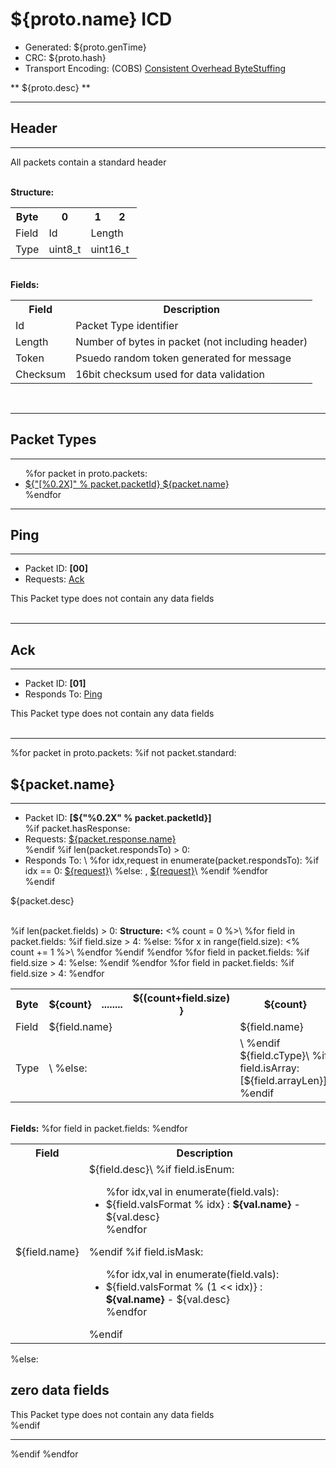 # ${proto.name} ICD
* Generated: ${proto.genTime}<br/>
* CRC: ${proto.hash}
* Transport Encoding: (COBS) [Consistent Overhead ByteStuffing](https://en.wikipedia.org/wiki/Consistent_Overhead_Byte_Stuffing)

** ${proto.desc} **

---
<div id="header" class="packet">
<h2>Header </h2>
<hr/>

<p class="desc">All packets contain a standard header</p>
<br/>
<b>Structure:</b>
<table class="fixed" style="width:40%">
  <tr>
  <th  >Byte</th>
        <th >0</th>
        <th >1</th>
        <th >2</th>
        <th >3</th>
        <th >4</th>
        <th >5</th>
        <th >6</th>
  </tr>
  <tr>
    <td>Field</td>
      <td colspan="1">Id</td>
      <td colspan="2">Length</td>
      <td colspan="2">Token</td>
      <td colspan="2">Checksum</td>
  </tr>
  <tr>
    <td>Type</td>
    <td colspan="1">uint8_t</td>
    <td colspan="2">uint16_t</td>
    <td colspan="2">uint16_t</td>
    <td colspan="2">uint16_t</td>
  </tr>
</table>
<br/>
<b>Fields:</b>
<table class="fields">
  <tr>
    <th> Field</th>
    <th> Description</th>
  </tr>
  <tr>
    <td width="">Id</td>
    <td>Packet Type identifier</td>
  </tr>
  <tr>
    <td width="">Length</td>
    <td>Number of bytes in packet (not including header)</td>
  </tr>
  <tr>
    <td width="">Token</td>
    <td>Psuedo random token generated for message</td>
  </tr>
  <tr>
    <td width="">Checksum</td>
    <td>16bit checksum used for data validation</td>
  </tr>
</table>

<br/>
<hr class="thick">

</div>

<h2> Packet Types </h2>
<hr/>

<ul>
  %for packet in proto.packets:
  <li><a href="#packet_${packet.name.lower()}">${"[%0.2X]" % packet.packetId}  ${packet.name} </a></li>
  %endfor
</ul>

<hr class="thick">

<div class="packet" id="packet_ping">
<h2>Ping </h2>
<hr/>
<ul>
  <li class="note">Packet ID: <b>[00]</b></li>
  <li class="note"> Requests: <a href="#packet_ack">Ack</a></li>
</ul>

<span class="note"> This Packet type does not contain any data fields </span><br/>
<br/>
<hr class="thick">
</div>

<div class="packet" id="packet_ack">
<h2>Ack </h2>
<hr>
<ul>
  <li class="note">  Packet ID: <b>[01]</b></li>
  <li class="note">Responds To: <a href="#packet_ping">Ping</a></li>
</ul>

<span class="note"> This Packet type does not contain any data fields </span><br/>
<br/>
<hr class="thick">
</div>


%for packet in proto.packets:
%if not packet.standard:
<div id="packet_${packet.name.lower()}" class="packet">
<h2>${packet.name} </h2>
<hr/>
<ul>
  <li class="note">  Packet ID: <b>[${"%0.2X" % packet.packetId}]</b></li>
  %if packet.hasResponse:
  <li class="note">   Requests: <a href="#packet_${packet.response.name.lower()}">${packet.response.name}</a></li>
  %endif
  %if len(packet.respondsTo) > 0:
  <li class="note">Responds To: \
  %for idx,request in enumerate(packet.respondsTo):
  %if idx == 0:
  <a href="#packet_${request.lower()}">${request}</a>\
  %else:
  , <a href="#packet_${request.lower()}">${request}</a>\
  %endif
  %endfor
  </li>
  %endif
</ul>

<p class="desc">${packet.desc}</p>
<br/>
%if len(packet.fields) > 0:
<b>Structure:</b>
<table class="fixed" >
  <tr>
  <th  >Byte</th>
  <% count = 0 %>\
%for field in packet.fields:
    %if field.size > 4:
    <th >${count}</th>
    <th colspan="2">........</th>
    <th >${(count+field.size) }</th>
  %else:
    %for x in range(field.size):
    <th >${count}</th>
    <% count += 1 %>\
    %endfor
  %endif
%endfor
  </tr>
  <tr>
    <td>Field</td>
  %for field in packet.fields:
      %if field.size > 4:
      <td colspan="4">${field.name}</td>
    %else:
      <td colspan="${field.size}">${field.name}</td>
    %endif
  %endfor
  </tr>
  <tr>
    <td>Type</td>
  %for field in packet.fields:
      %if field.size > 4:
      <td colspan="4">\
    %else:
      <td colspan="${field.size}">\
    %endif
    ${field.cType}\
    %if field.isArray:
    [${field.arrayLen}]\
    %endif
  </td>
  %endfor
  </tr>
</table>
<br/>
<b>Fields:</b>
<table class="fields">
  <tr>
    <th> Field</th>
    <th> Description</th>
  </tr>
  %for field in packet.fields:
  <tr>
    <td width="">${field.name}</td>
    <td>${field.desc}\
      %if field.isEnum:
      <br/>
      <ul>
      %for idx,val in enumerate(field.vals):
      <li class="val">${field.valsFormat % idx} : <b>${val.name}</b> - ${val.desc}</li>
      %endfor
      </ul>
      %endif
      %if field.isMask:
      <br/>
      <ul>
      %for idx,val in enumerate(field.vals):
      <li class="val">${field.valsFormat % (1 << idx)} : <b>${val.name}</b> - ${val.desc}</li>
      %endfor
      </ul>
      %endif
    </td>
  </tr>
  %endfor
</table>

%else:
## zero data fields
<span class="note"> This Packet type does not contain any data fields </span><br/>
%endif
<br/>
<hr class="thick">
</div>
%endif
%endfor
</div>
